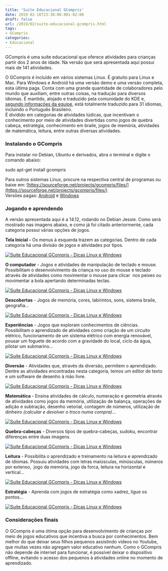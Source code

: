 ```yaml
---
title: 'Suíte Educacional GCompris'
date: 2019-02-16T23:38:00.001-02:00
draft: false
url: /2019/02/suite-educacional-gcompris.html
tags: 
- GCompris
categories:
- Educacional
---
```


GCompris é uma suíte educacional que oferece atividades para crianças partir dos 2 anos de idade. Na versão que será apresentada aqui possui mais de 141 atividades.

O GCompris é incluído em vários sistemas Linux. É gratuito para Linux e Mac. Para Windows e Android há uma versão demo e uma versão completa, esta última paga. Conta com uma grande quantidade de colaboradores pelo mundo que auxiliam, entre outras coisas, na tradução para diversos idiomas. É mantido, alojado e traduzido pela comunidade do KDE e, [segundo informações da equipe](https://l10n.kde.org/stats/gui/trunk-kf5/po/gcompris_qt.po/), está totalmente traduzido para 31 idiomas, incluindo o Português Brasileiro.  
É dividido em categorias de atividades lúdicas, que incentivam o conhecimento por meio de atividades divertidas como jogos de quebra cabeça, estratégia, conhecimento em braile, jogos de memória, atividades de matemática, leitura, entre outras diversas atividades.

  

### Instalando o GCompris

Para instalar no Debian, Ubuntu e derivados, abra o terminal e digite o comando abaixo:  
  

sudo apt-get install gcompris

Para outros sistemas Linux, procure na respectiva central de programas ou baixe em: [https://sourceforge.net/projects/gcompris/files/](https://sourceforge.net/projects/gcompris/files/)  
Versões pagas: [Android](https://play.google.com/store/apps/details?id=net.gcompris&hl=pt_BR) e [Windows](https://www.microsoft.com/pt-br/p/gcompris/9pgxjtcxn8qm?activetab=pivot:overviewtab)

  

### Jogando e aprendendo

A versão apresentada aqui é a 14.12, rodando no Debian Jessie. Como será mostrado nas imagens abaixo, e como já foi citado anteriormente, cada categoria possui várias opções de jogos.  
  
**Tela Inicial -** Os menus à esquerda trazem as categorias. Dentro de cada categoria há uma divisão de jogos e atividades por tipos.  
  
[![Suíte Educacional GCompris - Dicas Linux e Windows](https://3.bp.blogspot.com/-2ZssCwYSpKo/XGeElsy6J0I/AAAAAAAAKhU/8vGnW00IlM45K6DbFqhi7sx8G2gGRpEqwCLcBGAs/s640/01.png "Suíte Educacional GCompris - Dicas Linux e Windows")](https://3.bp.blogspot.com/-2ZssCwYSpKo/XGeElsy6J0I/AAAAAAAAKhU/8vGnW00IlM45K6DbFqhi7sx8G2gGRpEqwCLcBGAs/s1600/01.png)  
  
**O computador** - Jogos e atividades de manipulação de teclado e mouse. Possibilitam o desenvolvimento da criança no uso do mouse e teclado através de atividades como movimentar o mouse para clicar  nos peixes ou movimentar a bola apertando determinadas teclas.  
  
[![Suíte Educacional GCompris - Dicas Linux e Windows](https://2.bp.blogspot.com/-u-wEFYjM7Pk/XGeEmEVmftI/AAAAAAAAKhg/0f1PDk82xzgLdaE6_g73ed8JOt3S0pwRACLcBGAs/s640/04.png "Suíte Educacional GCompris - Dicas Linux e Windows")](https://2.bp.blogspot.com/-u-wEFYjM7Pk/XGeEmEVmftI/AAAAAAAAKhg/0f1PDk82xzgLdaE6_g73ed8JOt3S0pwRACLcBGAs/s1600/04.png)  
  
**Descobertas** - Jogos de memória, cores, labirintos, sons, sistema braile, geografia...  
  
[![Suíte Educacional GCompris - Dicas Linux e Windows](https://2.bp.blogspot.com/-QNSLZ3CGE6A/XGeEmvvC-AI/AAAAAAAAKhk/4NNTfRXYF1oEEcy8CkU-d81IDQJ9AOTXgCLcBGAs/s640/05.png "Suíte Educacional GCompris - Dicas Linux e Windows")](https://2.bp.blogspot.com/-QNSLZ3CGE6A/XGeEmvvC-AI/AAAAAAAAKhk/4NNTfRXYF1oEEcy8CkU-d81IDQJ9AOTXgCLcBGAs/s1600/05.png)  
  
**Experiências** - Jogos que exploram conhecimentos de ciências. Possibilitam o aprendizado de atividades como criação de um circuito elétrico, funcionamento de um sistema elétrico com energia renovável, pousar um foguete de acordo com a gravidade do local, ciclo da água, pilotar um submarino...  
  
[![Suíte Educacional GCompris - Dicas Linux e Windows](https://3.bp.blogspot.com/-cu4M8lecMcc/XGeEm63wOfI/AAAAAAAAKho/RJJP2qHPvGQw5wS76QmzuLKApCylgtRzgCLcBGAs/s640/06.png "Suíte Educacional GCompris - Dicas Linux e Windows")](https://3.bp.blogspot.com/-cu4M8lecMcc/XGeEm63wOfI/AAAAAAAAKho/RJJP2qHPvGQw5wS76QmzuLKApCylgtRzgCLcBGAs/s1600/06.png)  
  
**Diversão** - Atividades que, através da diversão, permitem o aprendizado. Dentre as atividades encontradas nesta categoria, temos um editor de texto e um software de desenho à mão livre.  
  
[![Suíte Educacional GCompris - Dicas Linux e Windows](https://3.bp.blogspot.com/-VYDNyHFKT10/XGeEnIDHfVI/AAAAAAAAKhs/VSvV3W9Yl-Q9yYEio-rA-oCj668OTsy_QCLcBGAs/s640/07.png "Suíte Educacional GCompris - Dicas Linux e Windows")](https://3.bp.blogspot.com/-VYDNyHFKT10/XGeEnIDHfVI/AAAAAAAAKhs/VSvV3W9Yl-Q9yYEio-rA-oCj668OTsy_QCLcBGAs/s1600/07.png)  
  
**Matemática** - Ensina atividades de cálculo, numeração e geometria através de atividades como jogos da memória, utilização de balança, operações de adição e subtração, desenho vetorial, contagem de números, utilização de dinheiro _(calcular e devolver o troco numa compra)_...  
  
[![Suíte Educacional GCompris - Dicas Linux e Windows](https://4.bp.blogspot.com/-IZG3FOqoZng/XGeEnhu5mNI/AAAAAAAAKh8/2i01jtEvf-IqUjePzqxcbm-sDIAf8r8swCLcBGAs/s640/11.png "Suíte Educacional GCompris - Dicas Linux e Windows")](https://4.bp.blogspot.com/-IZG3FOqoZng/XGeEnhu5mNI/AAAAAAAAKh8/2i01jtEvf-IqUjePzqxcbm-sDIAf8r8swCLcBGAs/s1600/11.png)  
  
**Quebra-cabeças** - Diversos tipos de quebra-cabeças, sudoku, encontrar diferenças entre duas imagens.  
  
[![Suíte Educacional GCompris - Dicas Linux e Windows](https://4.bp.blogspot.com/-UAMNvkCxcO4/XGeEnbVcShI/AAAAAAAAKhw/pMFhkxshYM0t3WyaBBE1Rimg-LxBUqPiQCLcBGAs/s640/08.png "Suíte Educacional GCompris - Dicas Linux e Windows")](https://4.bp.blogspot.com/-UAMNvkCxcO4/XGeEnbVcShI/AAAAAAAAKhw/pMFhkxshYM0t3WyaBBE1Rimg-LxBUqPiQCLcBGAs/s1600/08.png)  
  
**Leitura** - Possibilita o aprendizado e treinamento na leitura e aprendizado de idiomas. Possuiu atividades com letras maiúsculas, minúsculas, números por extenso,  jogo da memória, jogo da forca, leitura na horizontal e vertical...  
  
[![Suíte Educacional GCompris - Dicas Linux e Windows](https://2.bp.blogspot.com/-_Ki_1fv8QIo/XGeEnTx_gOI/AAAAAAAAKh0/XeoBkbS3pgM4vQimQzf2ykRVqHVJSC08QCLcBGAs/s640/09.png "Suíte Educacional GCompris - Dicas Linux e Windows")](https://2.bp.blogspot.com/-_Ki_1fv8QIo/XGeEnTx_gOI/AAAAAAAAKh0/XeoBkbS3pgM4vQimQzf2ykRVqHVJSC08QCLcBGAs/s1600/09.png)  
  
**Estratégia** - Aprenda com jogos de estratégia como xadrez, ligue os pontos...  
  
[![Suíte Educacional GCompris - Dicas Linux e Windows](https://1.bp.blogspot.com/-Dse6v-kkDv0/XGeEnte8liI/AAAAAAAAKh4/nKsPBDRwe6wlaK4RO0nfIeU5Uqy4nr8HwCLcBGAs/s640/10.png "Suíte Educacional GCompris - Dicas Linux e Windows")](https://1.bp.blogspot.com/-Dse6v-kkDv0/XGeEnte8liI/AAAAAAAAKh4/nKsPBDRwe6wlaK4RO0nfIeU5Uqy4nr8HwCLcBGAs/s1600/10.png)

  

### Considerações finais

O GCompris é uma ótima opção para desenvolvimento de crianças por meio de jogos educativos que incentiva a busca por conhecimentos. Bem melhor do que deixar seus filhos pequenos assistindo vídeos no Youtube, que muitas vezes não agregam valor educativo nenhum. Como o GCompris não depende de internet para funcionar, é possível deixar o dispositivo offline, evitando o acesso dos pequenos à atividades online no momento de aprendizado.
